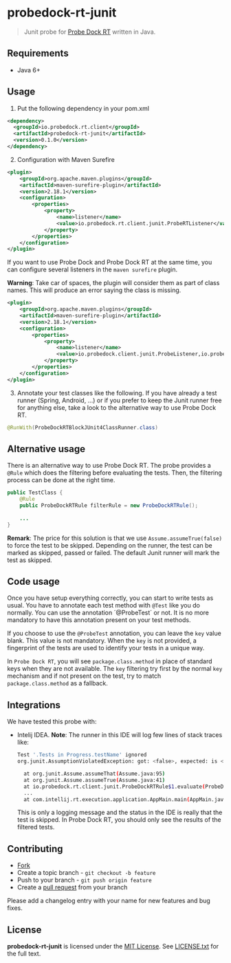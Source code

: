 # probedock-rt-junit

> Junit probe for [Probe Dock RT](https://github.com/probedock/probedock-rt) written in Java.

## Requirements

* Java 6+

## Usage

1. Put the following dependency in your pom.xml

```xml
<dependency>
  <groupId>io.probedock.rt.client</groupId>
  <artifactId>probedock-rt-junit</artifactId>
  <version>0.1.0</version>
</dependency>
```

2. Configuration with Maven Surefire

```xml
<plugin>
	<groupId>org.apache.maven.plugins</groupId>
	<artifactId>maven-surefire-plugin</artifactId>
	<version>2.18.1</version>
	<configuration>
		<properties>
			<property>
				<name>listener</name>
				<value>io.probedock.rt.client.junit.ProbeRTListener</value>
			</property>
		</properties>
	</configuration>
</plugin>
```

If you want to use Probe Dock and Probe Dock RT at the same time, you can configure several listeners in the `maven surefire`
plugin.

**Warning**: Take car of spaces, the plugin will consider them as part of class names. This will produce an error saying
the class is missing.

```xml
<plugin>
	<groupId>org.apache.maven.plugins</groupId>
	<artifactId>maven-surefire-plugin</artifactId>
	<version>2.18.1</version>
	<configuration>
		<properties>
			<property>
				<name>listener</name>
				<value>io.probedock.client.junit.ProbeListener,io.probedock.rt.client.junit.ProbeRTListener</value>
			</property>
		</properties>
	</configuration>
</plugin>
```

3. Annotate your test classes like the following. If you have already a test runner (Spring, Android, ...) or if you
prefer to keep the Junit runner free for anything else, take a look to the alternative way to use Probe Dock RT.

```java
@RunWith(ProbeDockRTBlockJUnit4ClassRunner.class)
```

## Alternative usage

There is an alternative way to use Probe Dock RT. The probe provides a `@Rule` which does the filtering before evaluating
the tests. Then, the filtering process can be done at the right time.

```java
public TestClass {
	@Rule
	public ProbeDockRTRule filterRule = new ProbeDockRTRule();
	
	...
}
```

**Remark**: The price for this solution is that we use `Assume.assumeTrue(false)` to force the test to be skipped. Depending
on the runner, the test can be marked as skipped, passed or failed. The default Junit runner will mark the test as skipped.

## Code usage

Once you have setup everything correctly, you can start to write tests as usual. You have to annotate each test method
with `@Test` like you do normally. You can use the annotation ´@ProbeTest´ or not. It is no more mandatory to have this
annotation present on your test methods.

If you choose to use the `@ProbeTest` annotation, you can leave the `key` value blank. This value is not mandatory.
When the `key` is not provided, a fingerprint of the tests are used to identify your tests in a unique way.

In `Probe Dock RT`, you will see `package.class.method` in place of standard keys when they are not available. The `key`
filtering try first by the normal `key` mechanism and if not present on the test, try to match `package.class.method` as
a fallback.

## Integrations

We have tested this probe with:

* Intelij IDEA. **Note**: The runner in this IDE will log few lines of stack traces like:

  ```bash
  Test '.Tests in Progress.testName' ignored
  org.junit.AssumptionViolatedException: got: <false>, expected: is <true>
  
  	at org.junit.Assume.assumeThat(Assume.java:95)
  	at org.junit.Assume.assumeTrue(Assume.java:41)
  	at io.probedock.rt.client.junit.ProbeDockRTRule$1.evaluate(ProbeDockRTRule.java:28)
  	...
  	at com.intellij.rt.execution.application.AppMain.main(AppMain.java:140)
  ```
  
  This is only a logging message and the status in the IDE is really that the test is skipped. In Probe Dock RT, you should
  only see the results of the filtered tests.

## Contributing

* [Fork](https://help.github.com/articles/fork-a-repo)
* Create a topic branch - `git checkout -b feature`
* Push to your branch - `git push origin feature`
* Create a [pull request](http://help.github.com/pull-requests/) from your branch

Please add a changelog entry with your name for new features and bug fixes.

## License

**probedock-rt-junit** is licensed under the [MIT License](http://opensource.org/licenses/MIT).
See [LICENSE.txt](LICENSE.txt) for the full text.
